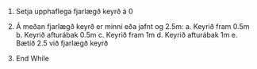 1. Setja upphaflega fjarlægð keyrð á 0

2. Á meðan fjarlægð keyrð er minni eða jafnt og 2.5m:
    a. Keyrið fram 0.5m
    b. Keyrið afturábak 0.5m
    c. Keyrið fram 1m
    d. Keyrið afturábak 1m
    e. Bætið 2.5 við fjarlægð keyrð

3. End While
